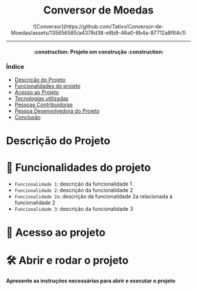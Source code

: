 
<h1 align="center"> Conversor de Moedas</h1>
<p align="center">
![Conversor](https://github.com/Tativv/Conversor-de-Moedas/assets/135656585/a4378d38-e8b8-46a0-8b4a-87712a8f64c1)
</p>
<hr>

<h4 align="center"> 
    :construction:  Projeto em construção  :construction:
</h4>

### Índice 

* [Descrição do Projeto](#descrição-do-projeto)
* [Funcionalidades do projeto](#funcionalidades-do-projeto)
* [Acesso ao Projeto](#acesso-ao-projeto)
* [Tecnologias utilizadas](#tecnologias-utilizadas)
* [Pessoas Contribuidoras](#pessoas-contribuidoras)
* [Pessoa Desenvolvedora do Projeto](#pessoas-desenvolvedoras)
* [Conclusão](#conclusão)



# Descrição do Projeto



# :hammer: Funcionalidades do projeto

- `Funcionalidade 1`: descrição da funcionalidade 1
- `Funcionalidade 2`: descrição da funcionalidade 2
- `Funcionalidade 2a`: descrição da funcionalidade 2a relacionada à funcionalidade 2
- `Funcionalidade 3`: descrição da funcionalidade 3

# 📁 Acesso ao projeto


# 🛠️ Abrir e rodar o projeto

**Apresente as instruções necessárias para abrir e executar o projeto**
